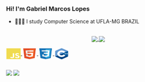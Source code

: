 ### Hi! I'm Gabriel Marcos Lopes

-  👨🏿‍🎓 I study Computer Science at UFLA-MG BRAZIL
 
  ##
  
<div align="center">
  <a href="https://github.com/Gabrielmarcs">
  <img align="center" src="https://github-readme-stats.vercel.app/api?username=Gabrielmarcs&show_icons=true&theme=merko&include_all_commits=true&count_private=true"/>
  <img align="center" src="https://github-readme-stats.vercel.app/api/top-langs/?username=Gabrielmarcs&layout=compact&langs_count=7&theme=merko"/>
</div>
<div style="display: inline_block"><br>
  <img align="center" alt="Gabriel-Js" height="30" width="40" src="https://raw.githubusercontent.com/devicons/devicon/master/icons/javascript/javascript-plain.svg">
  <img align="center" alt="Gabriel-HTML" height="30" width="40" src="https://raw.githubusercontent.com/devicons/devicon/master/icons/html5/html5-original.svg">
  <img align="center" alt="Gabriel-CSS" height="30" width="40" src="https://raw.githubusercontent.com/devicons/devicon/master/icons/css3/css3-original.svg">
  <img align="center" alt="Gabriel-Cplusplus" height="30" width="40" src="https://raw.githubusercontent.com/devicons/devicon/master/icons/cplusplus/cplusplus-original.svg">
</div>
 
  ##
  
<div> 
  <a href = "mailto:gabriel10svm7@gmail.com"><img src="https://img.shields.io/badge/-Gmail-%23333?style=for-the-badge&logo=gmail&logoColor=white" target="_blank"></a>
  <a href="https://www.linkedin.com/in/gabriel-marcos-8421471aa/" target="_blank"><img src="https://img.shields.io/badge/-LinkedIn-%230077B5?style=for-the-badge&logo=linkedin&logoColor=white" target="_blank"></a> 
  
</div>
